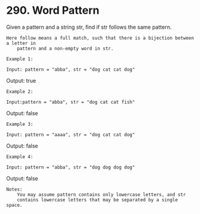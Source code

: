 # 290. Word Pattern

Given a pattern and a string str, find if str follows
        the same pattern.

    Here follow means a full match, such that there is a bijection between a letter in
        pattern and a non-empty word in str.

    Example 1:

    Input: pattern = "abba", str = "dog cat cat dog"
Output: true

    Example 2:

    Input:pattern = "abba", str = "dog cat cat fish"
Output: false

    Example 3:

    Input: pattern = "aaaa", str = "dog cat cat dog"
Output: false

    Example 4:

    Input: pattern = "abba", str = "dog dog dog dog"
Output: false

    Notes:
        You may assume pattern contains only lowercase letters, and str
        contains lowercase letters that may be separated by a single space.